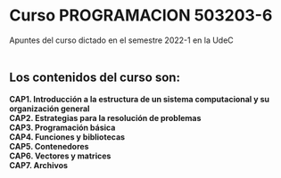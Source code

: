 # Curso PROGRAMACION 503203-6
Apuntes del curso dictado en el semestre 2022-1 en la UdeC <br/><br/>

## Los contenidos del curso son:

<b>CAP1.<b/> Introducción a la estructura de un sistema computacional y su organización general <br/>
<b>CAP2.<b/> Estrategias para la resolución de problemas <br/>
<b>CAP3.<b/> Programación básica <br/>
<b>CAP4.<b/> Funciones y bibliotecas <br/>
<b>CAP5.<b/> Contenedores <br/>
<b>CAP6.<b/> Vectores y matrices <br/>
<b>CAP7.<b/> Archivos
